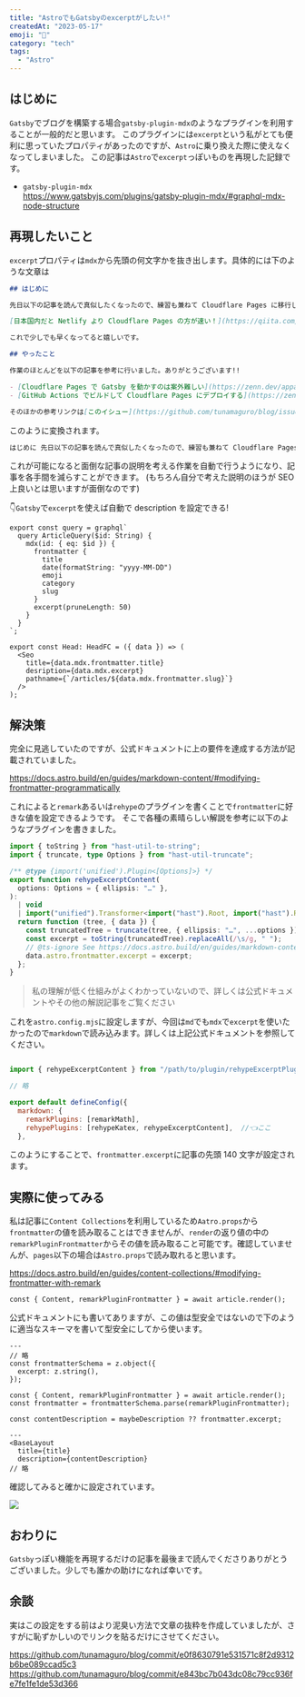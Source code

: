```yaml
---
title: "AstroでもGatsbyのexcerptがしたい!"
createdAt: "2023-05-17"
emoji: "🔧"
category: "tech"
tags:
  - "Astro"
---
```


## はじめに

`Gatsby`でブログを構築する場合`gatsby-plugin-mdx`のようなプラグインを利用することが一般的だと思います。
このプラグインには`excerpt`という私がとても便利に思っていたプロパティがあったのですが、`Astro`に乗り換えた際に使えなくなってしまいました。
この記事は`Astro`で`excerpt`っぽいものを再現した記録です。

- `gatsby-plugin-mdx`  
  <https://www.gatsbyjs.com/plugins/gatsby-plugin-mdx/#graphql-mdx-node-structure>

## 再現したいこと

`excerpt`プロパティは`mdx`から先頭の何文字かを抜き出します。具体的には下のような文章は

```md
## はじめに

先日以下の記事を読んで真似したくなったので、練習も兼ねて Cloudflare Pages に移行しました。

[日本国内だと Netlify より Cloudflare Pages の方が速い！](https://qiita.com/akitkat/items/dcbe4fcaacc051753e2b)

これで少しでも早くなってると嬉しいです。

## やったこと

作業のほとんどを以下の記事を参考に行いました。ありがとうございます!!

- [Cloudflare Pages で Gatsby を動かすのは案外難しい](https://zenn.dev/appare45/articles/cloudflarepages-gatsby)
- [GitHub Actions でビルドして Cloudflare Pages にデプロイする](https://zenn.dev/nwtgck/articles/1fdee0e84e5808)

そのほかの参考リンクは[このイシュー](https://github.com/tunamaguro/blog/issues/26)にすべて貼ってあります。
```

このように変換されます。

```md
はじめに 先日以下の記事を読んで真似したくなったので、練習も兼ねて Cloudflare Pages に移行しました。 日本国内だと Netlify より Cloudflare Pages の方が速い！ これで少しでも早くなってると嬉しいです。 やったこと 作業のほとんどを以下の…
```

これが可能になると面倒な記事の説明を考える作業を自動で行うようになり、記事を各手間を減らすことができます。
(もちろん自分で考えた説明のほうが SEO 上良いとは思いますが面倒なのです)

👇`Gatsby`で`excerpt`を使えば自動で description を設定できる!

```tsx
export const query = graphql`
  query ArticleQuery($id: String) {
    mdx(id: { eq: $id }) {
      frontmatter {
        title
        date(formatString: "yyyy-MM-DD")
        emoji
        category
        slug
      }
      excerpt(pruneLength: 50)
    }
  }
`;

export const Head: HeadFC = ({ data }) => (
  <Seo
    title={data.mdx.frontmatter.title}
    desription={data.mdx.excerpt}
    pathname={`/articles/${data.mdx.frontmatter.slug}`}
  />
);
```

## 解決策

完全に見逃していたのですが、公式ドキュメントに上の要件を達成する方法が記載されていました。

<https://docs.astro.build/en/guides/markdown-content/#modifying-frontmatter-programmatically>

これによると`remark`あるいは`rehype`のプラグインを書くことで`frontmatter`に好きな値を設定できるようです。
そこで各種の素晴らしい解説を参考に以下のようなプラグインを書きました。

```typescript
import { toString } from "hast-util-to-string";
import { truncate, type Options } from "hast-util-truncate";

/** @type {import('unified').Plugin<[Options]>} */
export function rehypeExcerptContent(
  options: Options = { ellipsis: "…" },
):
  | void
  | import("unified").Transformer<import("hast").Root, import("hast").Root> {
  return function (tree, { data }) {
    const truncatedTree = truncate(tree, { ellipsis: "…", ...options });
    const excerpt = toString(truncatedTree).replaceAll(/\s/g, " ");
    // @ts-ignore See https://docs.astro.build/en/guides/markdown-content/#modifying-frontmatter-programmatically
    data.astro.frontmatter.excerpt = excerpt;
  };
}
```

> 私の理解が低く仕組みがよくわかっていないので、詳しくは公式ドキュメントやその他の解説記事をご覧ください

これを`astro.config.mjs`に設定しますが、今回は`md`でも`mdx`で`excerpt`を使いたかったので`markdown`で読み込みます。詳しくは上記公式ドキュメントを参照してください。

```javascript

import { rehypeExcerptContent } from "/path/to/plugin/rehypeExcerptPlugin";

// 略

export default defineConfig({
  markdown: {
    remarkPlugins: [remarkMath],
    rehypePlugins: [rehypeKatex, rehypeExcerptContent],  //👈ここ
  },
```

このようにすることで、`frontmatter.excerpt`に記事の先頭 140 文字が設定されます。

## 実際に使ってみる

私は記事に`Content Collections`を利用しているため`Aatro.props`から`frontmatter`の値を読み取ることはできませんが、`render`の返り値の中の`remarkPluginFrontmatter`からその値を読み取ること可能です。確認していませんが、`pages`以下の場合は`Astro.props`で読み取れると思います。

<https://docs.astro.build/en/guides/content-collections/#modifying-frontmatter-with-remark>

```tsx
const { Content, remarkPluginFrontmatter } = await article.render();
```

公式ドキュメントにも書いてありますが、この値は型安全ではないので下のように適当なスキーマを書いて型安全にしてから使います。

```astro
---
// 略
const frontmatterSchema = z.object({
  excerpt: z.string(),
});

const { Content, remarkPluginFrontmatter } = await article.render();
const frontmatter = frontmatterSchema.parse(remarkPluginFrontmatter);

const contentDescription = maybeDescription ?? frontmatter.excerpt;

---
<BaseLayout
  title={title}
  description={contentDescription}
// 略
```

確認してみると確かに設定されています。

![](src/assets/images/astro-markdown-content-excerpt/meta.png)

## おわりに

`Gatsby`っぽい機能を再現するだけの記事を最後まで読んでくださりありがとうございました。少しでも誰かの助けになれば幸いです。

## 余談

実はこの設定をする前はより泥臭い方法で文章の抜粋を作成していましたが、さすがに恥ずかしいのでリンクを貼るだけにさせてください。

https://github.com/tunamaguro/blog/commit/e0f8630791e531571c8f2d9312b6be089ccad5c3  
https://github.com/tunamaguro/blog/commit/e843bc7b043dc08c79cc936fe7fe1fe1de53d366

